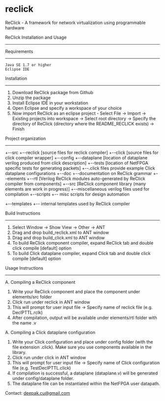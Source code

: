 reclick
=======

ReClick - A framework for network virtualization using programmable hardware

ReClick Installation and Usage
******************************

Requirements
************
	Java SE 1.7 or higher
	Eclipse IDE


Installation
************
1. Download ReClick package from Github
2. Unzip the package
3. Install Eclipse IDE in your workstation
2. Open Eclipse and specify a workspace of your choice
3. Now import ReClick as an eclipse project - Select File -> Import -> Existing projects into workspace -> Select root directory -> Specify the directory of ReClick (directory where the README_RECLICK exists) -> Finish

Project organization
********************

+--src
	+--reclick [source files for reclick compiler]
	+--click [source files for click compiler wrapper]
+--config
	+--dataplane [location of dataplane verilog produced from click description]
	+--tests [location of NetFPGA specific tests for generating packets]
	+--.click files provide example Click dataplane configurations
+--doc
	+--documentation on ReClick grammar
+--elements
	+--rtl [Verilog ReClick modules auto-generated by ReClick compiler from components]
	+--src [ReClick component library (many elements are work in progress)]
	+--miscellaneous verilog files used for compilation
+--scripts 
	+-- misc scripts for design automation
	
+--templates
	+-- internal templates used by ReClick compiler


Build Instructions
******************

1. Select Window -> Show View -> Other -> ANT
2. Drag and drop build_reclick.xml to ANT window
3. Drag and drop build_click.xml to ANT window
4. To build ReClick component compiler, expand ReClick tab and double click compile [default] option
5. To build Click dataplane compiler, expand Click tab and double click compile [default] option

Usage Instructions
****************** 

A. Compiling a ReClick component

1. Write your ReClick component and place the component under elements/src folder
2. Click run under reclick in ANT window
3. This will prompt for user input file -> Specify name of reclick file (e.g. DecIPTTL.rclk)
4. After compilation, output will be available under elements/rtl folder with the name <name of component>.v

A. Compiling a Click dataplane configuration

1. Write your Click configuration and place under config folder (with the file extension .click). Make sure you use components available in the library.
2. Click run under click in ANT window
3. This will prompt for user input file -> Specify name of Click configuration file (e.g. TestDecIPTTL.click)
4. If compilation is successful, a dataplane (dataplane.v) will be generated under config/dataplane folder.
5. The dataplane file can be instantiated within the NetFPGA user datapath.

Contact: deepak.cu@gmail.com



